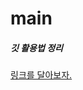 # main
##### 깃 활용법 정리 
[링크를 달아보자. ](https://gist.github.com/ninanung/2b81a5db946c26c98c573e3662a92b62)

